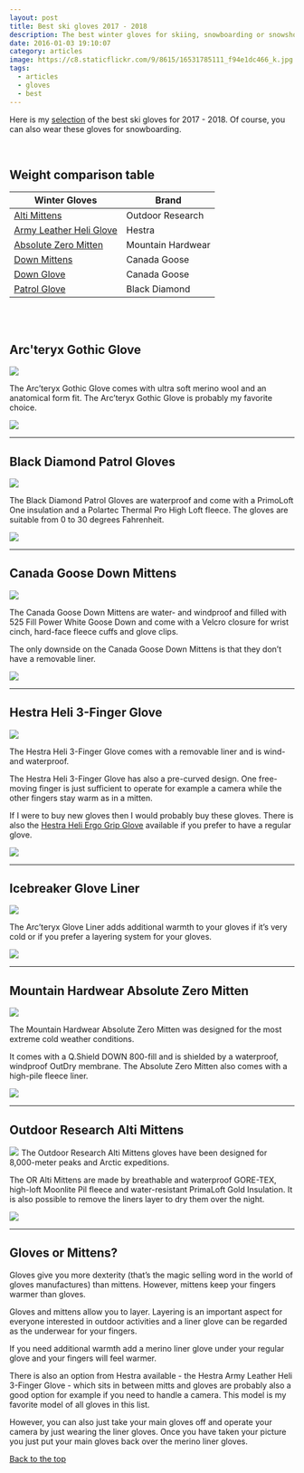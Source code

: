 ```yaml
---
layout: post
title: Best ski gloves 2017 - 2018
description: The best winter gloves for skiing, snowboarding or snowshoeing
date: 2016-01-03 19:10:07
category: articles
image: https://c8.staticflickr.com/9/8615/16531785111_f94e1dc466_k.jpg
tags:
  - articles
  - gloves
  - best
---
```


Here is my <a href="#table">selection</a> of the best ski gloves for 2017 - 2018. Of course, you can also wear these gloves for snowboarding.

<div id="amzn-assoc-ad-b19f81e5-83e5-4277-9483-1720fa30ebe2"></div><script async src="//z-na.amazon-adsystem.com/widgets/onejs?MarketPlace=US&adInstanceId=b19f81e5-83e5-4277-9483-1720fa30ebe2"></script>

<amp-img src="https://c8.staticflickr.com/9/8615/16531785111_f94e1dc466_k.jpg" width="2048" height="1360" alt="best ski gloves for 2017 - 2018" layout="responsive"></amp-img>
<br>
<!--more-->

## <a name="table">Weight comparison table</a>

<div class="table-responsive">
      <table class="table table-hover table-bordered list_items_2">
        <thead>
             <tr>
                <th>Winter Gloves</th><th>Brand</th>
             </tr>
        </thead>
        <tbody>
        <tr>
          <td><a href="http://amzn.to/2dQ8w0a" target="_blank" rel="nofollow">Alti Mittens</a></td><td>Outdoor Research</td>
        </tr>
        <tr>
          <td><a href="http://amzn.to/2eIcmNU" target="_blank" rel="nofollow">Army Leather Heli Glove</a></td><td>Hestra</td>
        </tr>
        <tr>
          <td><a href="http://amzn.to/2ea3MIb" target="_blank" rel="nofollow">Absolute Zero Mitten</a></td><td>Mountain Hardwear</td>
        </tr>
        <tr>
          <td><a href="http://amzn.to/2ew0z1D" target="_blank" rel="nofollow">Down Mittens</a></td><td>Canada Goose</td>
        </tr>
        <tr>
          <td><a href="http://amzn.to/2dQafmq" target="_blank" rel="nofollow">Down Glove</a></td><td>Canada Goose</td>
        </tr>
        <tr>
          <td><a href="http://amzn.to/2e3bqjY" target="_blank" rel="nofollow">Patrol Glove</a></td><td>Black Diamond</td>
        </tr>
</tbody>
</table>
</div>
<br>
<script src="//z-na.amazon-adsystem.com/widgets/onejs?MarketPlace=US&adInstanceId=cc781bfd-577f-4efb-9da6-75cb9fc7d1c2"></script>
<br>

## Arc'teryx Gothic Glove

<a  href="http://www.amazon.com/gp/product/B0128ZMB38/ref=as_li_tl?ie=UTF8&camp=1789&creative=9325&creativeASIN=B0128ZMB38&linkCode=as2&tag=hikeve-20&linkId=FFSORBCFNMC4XSRF" rel="nofollow"><img border="0" src="http://ws-na.amazon-adsystem.com/widgets/q?_encoding=UTF8&ASIN=B0128ZMB38&Format=_SL250_&ID=AsinImage&MarketPlace=US&ServiceVersion=20070822&WS=1&tag=hikeve-20" ></a><img src="http://ir-na.amazon-adsystem.com/e/ir?t=hikeve-20&l=as2&o=1&a=B0128ZMB38" width="1" height="1" border="0" alt="Arc’teryx Gothic Glove" style="border:none !important; margin:0px !important;" />

The Arc’teryx Gothic Glove comes with ultra soft merino wool and an anatomical form fit. The Arc’teryx Gothic Glove is probably my favorite choice.

<a href="http://amzn.to/2r5Ygrr" rel="nofollow"><img src="http://www.hikeventures.com/buy.gif"></a>

<hr>

## Black Diamond Patrol Gloves

<a rel="nofollow" target="_blank"  href="https://www.amazon.com/gp/product/B00QTDFM64/ref=as_li_tl?ie=UTF8&camp=1789&creative=9325&creativeASIN=B00QTDFM64&linkCode=as2&tag=hikeve-20&linkId=b6d20cbf017c4ac48a53239e33cadd8e"><img border="0" src="//ws-na.amazon-adsystem.com/widgets/q?_encoding=UTF8&MarketPlace=US&ASIN=B00QTDFM64&ServiceVersion=20070822&ID=AsinImage&WS=1&Format=_SL250_&tag=hikeve-20" ></a><img src="//ir-na.amazon-adsystem.com/e/ir?t=hikeve-20&l=am2&o=1&a=B00QTDFM64" width="1" height="1" border="0" alt="" style="border:none !important; margin:0px !important;" />

The Black Diamond Patrol Gloves are waterproof and come with a PrimoLoft One insulation and a Polartec Thermal Pro High Loft fleece. The gloves are suitable from 0 to 30 degrees Fahrenheit.

<a href="http://amzn.to/2r5Fz7h" rel="nofollow"><img src="http://www.hikeventures.com/buy.gif"></a>

<hr>

## Canada Goose Down Mittens

<a  href="http://www.amazon.com/gp/product/B005W43THA/ref=as_li_tl?ie=UTF8&camp=1789&creative=9325&creativeASIN=B005W43THA&linkCode=as2&tag=hikeve-20&linkId=OHOE66KD4FW6WG6M" rel="nofollow"><img border="0" src="http://ws-na.amazon-adsystem.com/widgets/q?_encoding=UTF8&ASIN=B005W43THA&Format=_SL250_&ID=AsinImage&MarketPlace=US&ServiceVersion=20070822&WS=1&tag=hikeve-20" ></a><img src="http://ir-na.amazon-adsystem.com/e/ir?t=hikeve-20&l=as2&o=1&a=B005W43THA" width="1" height="1" border="0" alt="Canada Goose Down Mittens" style="border:none !important; margin:0px !important;" />

The Canada Goose Down Mittens are water- and windproof and filled with 525 Fill Power White Goose Down and come with a Velcro closure for wrist cinch, hard-face fleece cuffs and glove clips.

The only downside on the Canada Goose Down Mittens is that they don’t have a removable liner.

<a href="http://amzn.to/2rh22NG" rel="nofollow"><img src="http://www.hikeventures.com/buy.gif"></a>

<hr>

## Hestra Heli 3-Finger Glove

<a rel="nofollow" target="_blank"  href="https://www.amazon.com/gp/product/B01N79U3C3/ref=as_li_tl?ie=UTF8&camp=1789&creative=9325&creativeASIN=B01N79U3C3&linkCode=as2&tag=hikeve-20&linkId=3ea8c73cc41a879e57424ef36f262969"><img border="0" src="//ws-na.amazon-adsystem.com/widgets/q?_encoding=UTF8&MarketPlace=US&ASIN=B01N79U3C3&ServiceVersion=20070822&ID=AsinImage&WS=1&Format=_SL250_&tag=hikeve-20" ></a><img src="//ir-na.amazon-adsystem.com/e/ir?t=hikeve-20&l=am2&o=1&a=B01N79U3C3" width="1" height="1" border="0" alt="" style="border:none !important; margin:0px !important;" />

The Hestra Heli 3-Finger Glove comes with a removable liner and is wind- and waterproof.

The Hestra Heli 3-Finger Glove has also a pre-curved design. One free-moving finger is just sufficient to operate for example a camera while the other fingers stay warm as in a mitten.

If I were to buy new gloves then I would probably buy these gloves. There is also the <a href="http://amzn.to/2r5T7zz" rel="nofollow">Hestra Heli Ergo Grip Glove</a> available if you prefer to have a regular glove.

<a href="http://amzn.to/2s8C574" rel="nofollow"><img src="http://www.hikeventures.com/buy.gif"></a>

<hr>

## Icebreaker Glove Liner

<a rel="nofollow" target="_blank"  href="https://www.amazon.com/gp/product/B005GTHL7K/ref=as_li_tl?ie=UTF8&camp=1789&creative=9325&creativeASIN=B005GTHL7K&linkCode=as2&tag=hikeve-20&linkId=34903877d1358dc2e91d72422fe54145"><img border="0" src="//ws-na.amazon-adsystem.com/widgets/q?_encoding=UTF8&MarketPlace=US&ASIN=B005GTHL7K&ServiceVersion=20070822&ID=AsinImage&WS=1&Format=_SL250_&tag=hikeve-20" ></a><img src="//ir-na.amazon-adsystem.com/e/ir?t=hikeve-20&l=am2&o=1&a=B005GTHL7K" width="1" height="1" border="0" alt="" style="border:none !important; margin:0px !important;" />

The Arc’teryx Glove Liner adds additional warmth to your gloves if it’s very cold or if you prefer a layering system for your gloves.

<a href="http://amzn.to/2sDbArO" rel="nofollow"><img src="http://www.hikeventures.com/buy.gif"></a>

<hr>

## Mountain Hardwear Absolute Zero Mitten

<a  href="http://www.amazon.com/gp/product/B00QKPCQ88/ref=as_li_tl?ie=UTF8&camp=1789&creative=9325&creativeASIN=B00QKPCQ88&linkCode=as2&tag=hikeve-20&linkId=ZJU5VKKA7UWNEDT6" rel="nofollow"><img border="0" src="http://ws-na.amazon-adsystem.com/widgets/q?_encoding=UTF8&ASIN=B00QKPCQ88&Format=_SL250_&ID=AsinImage&MarketPlace=US&ServiceVersion=20070822&WS=1&tag=hikeve-20" ></a><img src="http://ir-na.amazon-adsystem.com/e/ir?t=hikeve-20&l=as2&o=1&a=B00QKPCQ88" width="1" height="1" border="0" alt="Mountain Hardwear Absolute Zero Mitten" style="border:none !important; margin:0px !important;" />

The Mountain Hardwear Absolute Zero Mitten was designed for the most extreme cold weather conditions.

It comes with a Q.Shield DOWN 800-fill and is shielded by a waterproof, windproof OutDry membrane. The Absolute Zero Mitten also comes with a high-pile fleece liner.

<a href="http://amzn.to/2seEHBf" rel="nofollow"><img src="http://www.hikeventures.com/buy.gif"></a>

<hr>

## Outdoor Research Alti Mittens

<a rel="nofollow" target="_blank"  href="https://www.amazon.com/gp/product/B0059BIVIS/ref=as_li_tl?ie=UTF8&camp=1789&creative=9325&creativeASIN=B0059BIVIS&linkCode=as2&tag=hikeve-20&linkId=39b768de461c225d69192e3896cb5fcb"><img border="0" src="//ws-na.amazon-adsystem.com/widgets/q?_encoding=UTF8&MarketPlace=US&ASIN=B0059BIVIS&ServiceVersion=20070822&ID=AsinImage&WS=1&Format=_SL250_&tag=hikeve-20" ></a><img src="//ir-na.amazon-adsystem.com/e/ir?t=hikeve-20&l=am2&o=1&a=B0059BIVIS" width="1" height="1" border="0" alt="" style="border:none !important; margin:0px !important;" />
The Outdoor Research Alti Mittens gloves have been designed for 8,000-meter peaks and Arctic expeditions.

The OR Alti Mittens are made by breathable and waterproof GORE-TEX, high-loft Moonlite Pil fleece and water-resistant PrimaLoft Gold Insulation. It is also possible to remove the liners layer to dry them over the night.

<a href="http://amzn.to/2seAFsD" rel="nofollow"><img src="http://www.hikeventures.com/buy.gif"></a>

<hr>

## Gloves or Mittens?

Gloves give you more dexterity (that’s the magic selling word in the world of gloves manufactures) than mittens. However, mittens keep your fingers warmer than gloves.

Gloves and mittens allow you to layer. Layering is an important aspect for everyone interested in outdoor activities and a liner glove can be regarded as the underwear for your fingers.

If you need additional warmth add a merino liner glove under your regular glove and your fingers will feel warmer.

There is also an option from Hestra available - the Hestra Army Leather Heli 3-Finger Glove - which sits in between mitts and gloves are probably also a good option for example if you need to handle a camera. This model is my favorite model of all gloves in this list.

However, you can also just take your main gloves off and operate your camera by just wearing the liner gloves. Once you have taken your picture you just put your main gloves back over the merino liner gloves.

<a href="#table" class="btn btn-danger" role="button">Back to the top</a>

